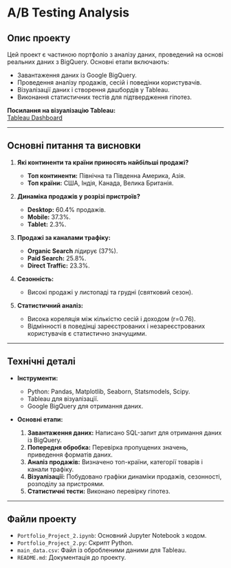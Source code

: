 # **A/B Testing Analysis**

## **Опис проекту**
Цей проект є частиною портфоліо з аналізу даних, проведений на основі реальних даних з BigQuery. Основні етапи включають:
- Завантаження даних із Google BigQuery.
- Проведення аналізу продажів, сесій і поведінки користувачів.
- Візуалізації даних і створення дашбордів у Tableau.
- Виконання статистичних тестів для підтвердження гіпотез.

**Посилання на візуалізацію Tableau:**  
[Tableau Dashboard](https://public.tableau.com/app/profile/pikhulia.victoriia/viz/Book2_17373174121150/Salesanalytics?publish=yes)

---

## **Основні питання та висновки**
1. **Які континенти та країни приносять найбільші продажі?**
   - **Топ континенти:** Північна та Південна Америка, Азія.
   - **Топ країни:** США, Індія, Канада, Велика Британія.

2. **Динаміка продажів у розрізі пристроїв?**
   - **Desktop:** 60.4% продажів.
   - **Mobile:** 37.3%.
   - **Tablet:** 2.3%.

3. **Продажі за каналами трафіку:**
   - **Organic Search** лідирує (37%).
   - **Paid Search:** 25.8%.
   - **Direct Traffic:** 23.3%.

4. **Сезонність:**
   - Високі продажі у листопаді та грудні (святковий сезон).

5. **Статистичний аналіз:**
   - Висока кореляція між кількістю сесій і доходом (r=0.76).
   - Відмінності в поведінці зареєстрованих і незареєстрованих користувачів є статистично значущими.

---

## **Технічні деталі**
- **Інструменти:**
  - Python: Pandas, Matplotlib, Seaborn, Statsmodels, Scipy.
  - Tableau для візуалізації.
  - Google BigQuery для отримання даних.

- **Основні етапи:**
  1. **Завантаження даних:** Написано SQL-запит для отримання даних із BigQuery.
  2. **Попередня обробка:** Перевірка пропущених значень, приведення форматів даних.
  3. **Аналіз продажів:** Визначено топ-країни, категорії товарів і канали трафіку.
  4. **Візуалізації:** Побудовано графіки динаміки продажів, сезонності, розподілу за пристроями.
  5. **Статистичні тести:** Виконано перевірку гіпотез.

---

## **Файли проекту**
- `Portfolio_Project_2.ipynb`: Основний Jupyter Notebook з кодом.
- `Portfolio_Project_2.py`: Скрипт Python.
- `main_data.csv`: Файл із обробленими даними для Tableau.
- `README.md`: Документація до проекту.

 
